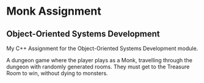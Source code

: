 # Monk Assignment
## Object-Oriented Systems Development
My C++ Assignment for the Object-Oriented Systems Development module. 

A dungeon game where the player plays as a Monk, travelling through the dungeon with randomly generated rooms. They must get to the Treasure Room to win, without dying to monsters.
